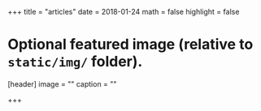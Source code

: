 +++
title = "articles"
date = 2018-01-24
math = false
highlight = false

# Optional featured image (relative to `static/img/` folder).
[header]
image = ""
caption = ""

+++
